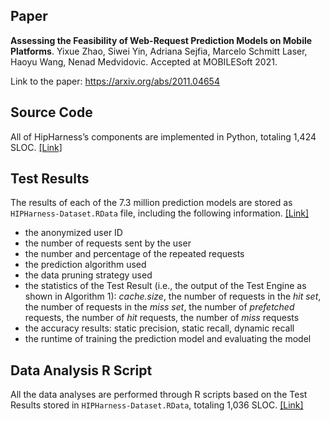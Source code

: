 ## Paper

**Assessing the Feasibility of Web-Request Prediction Models on Mobile Platforms**. 
Yixue Zhao, Siwei Yin, Adriana Sejfia, Marcelo Schmitt Laser, Haoyu Wang, Nenad Medvidovic.
Accepted at MOBILESoft 2021.

Link to the paper: https://arxiv.org/abs/2011.04654


## Source Code

All of HipHarness’s components are implemented in Python, totaling 1,424 SLOC. [[Link]](https://figshare.com/articles/software/HIPHarness_Source_Code/12278891)

## Test Results
The results of each of the 7.3 million prediction models are stored as `HIPHarness-Dataset.RData` file, including the following information. [[Link]](https://figshare.com/articles/dataset/HIPHarness_Datasets/12278894)
- the anonymized user ID
- the number of requests sent by the user
- the number and percentage of the repeated requests
- the prediction algorithm used
- the data pruning strategy used
- the statistics of the Test Result (i.e., the output of the Test Engine as shown in Algorithm 1): *cache.size*, the number of requests in the *hit set*, the number of requests in the *miss set*, the number of *prefetched* requests, the number of *hit* requests, the number of *miss* requests
- the accuracy results: static precision, static recall, dynamic recall
- the runtime of training the prediction model and evaluating the model

## Data Analysis R Script
All the data analyses are performed through R scripts based on the Test Results stored in `HIPHarness-Dataset.RData`, totaling 1,036 SLOC. [[Link]](https://figshare.com/articles/software/HiPHarness_R_Scripts/12278903)
